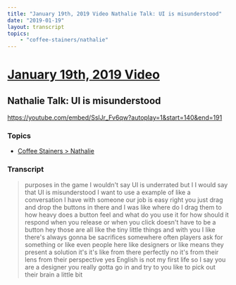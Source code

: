 ```yaml
---
title: "January 19th, 2019 Video Nathalie Talk: UI is misunderstood"
date: "2019-01-19"
layout: transcript
topics:
    - "coffee-stainers/nathalie"
---
```

# [January 19th, 2019 Video](../2019-01-19.md)
## Nathalie Talk: UI is misunderstood
https://youtube.com/embed/SslJr_Fv6qw?autoplay=1&start=140&end=191

### Topics
* [Coffee Stainers > Nathalie](../topics/coffee-stainers/nathalie.md)

### Transcript

> purposes in the game I wouldn't say UI is underrated but I I would say that UI is misunderstood I want to use a example of like a conversation I have with someone our job is easy right you just drag and drop the buttons in there and I was like where do I drag them to how heavy does a button feel and what do you use it for how should it respond when you release or when you click doesn't have to be a button hey those are all like the tiny little things and with you I like there's always gonna be sacrifices somewhere often players ask for something or like even people here like designers or like means they present a solution it's it's like from there perfectly no it's from their lens from their perspective yes English is not my first life so I say you are a designer you really gotta go in and try to you like to pick out their brain a little bit
